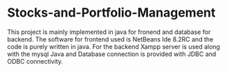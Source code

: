 # Stocks-and-Portfolio-Management
This project is mainly implemented in java for fronend and database for backend.
The software for frontend used is NetBeans Ide 8.2RC and the code is purely written in java.
For the backend Xampp server is used along with the mysql
Java and Database connection is provided with JDBC and ODBC connectivity.
